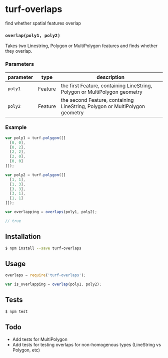 # turf-overlaps

find whether spatial features overlap


### `overlap(poly1, poly2)`

Takes two Linestring, Polygon or MultiPolygon features and finds whether they overlap.


### Parameters

| parameter | type    | description        |
| --------- | ------- | ------------------ |
| `poly1`   | Feature | the first Feature, containing LineString, Polygon or MultiPolygon geometry  |
| `poly2`   | Feature | the second Feature, containing LineString, Polygon or MultiPolygon geometry |


### Example

```js
var poly1 = turf.polygon([[
  [0, 0],
  [0, 2],
  [2, 2],
  [2, 0],
  [0, 0]
]]);

var poly2 = turf.polygon([[
  [1, 1],
  [1, 3],
  [3, 3],
  [3, 1],
  [1, 1]
]]);

var overlapping = overlaps(poly1, poly2);

// true
```

## Installation

```sh
$ npm install --save turf-overlaps
```

## Usage

```js
overlaps = require('turf-overlaps');

var is_overlapping = overlap(poly1, poly2);
```


## Tests

```sh
$ npm test
```

## Todo

- Add tests for MultiPolygon
- Add tests for testing overlaps for non-homogenous types (LineString vs Polygon, etc)
